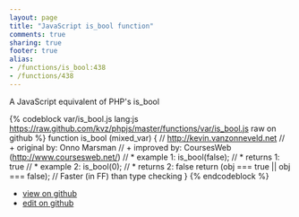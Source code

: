 ```yaml
---
layout: page
title: "JavaScript is_bool function"
comments: true
sharing: true
footer: true
alias:
- /functions/is_bool:438
- /functions/438
---
```

A JavaScript equivalent of PHP's is_bool

{% codeblock var/is_bool.js lang:js https://raw.github.com/kvz/phpjs/master/functions/var/is_bool.js raw on github %}
function is_bool (mixed_var) {
    // http://kevin.vanzonneveld.net
    // +   original by: Onno Marsman
    // +   improved by: CoursesWeb (http://www.coursesweb.net/)
    // *     example 1: is_bool(false);
    // *     returns 1: true
    // *     example 2: is_bool(0);
    // *     returns 2: false
    return (obj === true || obj === false); // Faster (in FF) than type checking
}
{% endcodeblock %}

 - [view on github](https://github.com/kvz/phpjs/blob/master/functions/var/is_bool.js)
 - [edit on github](https://github.com/kvz/phpjs/edit/master/functions/var/is_bool.js)
